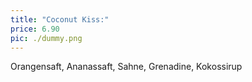 ```yaml
---
title: "Coconut Kiss:"
price: 6.90
pic: ./dummy.png
---
```


Orangensaft, Ananassaft, Sahne, Grenadine, Kokossirup
